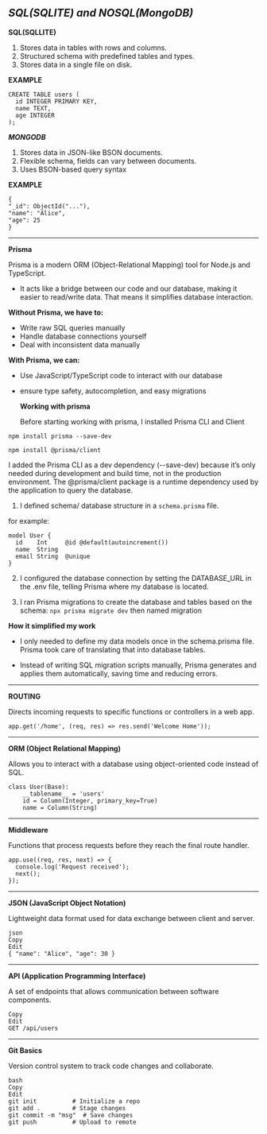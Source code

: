 ***SQL(SQLITE) and NOSQL(MongoDB)***
-----
**SQL(SQLLITE)**

1. Stores data in tables with rows and columns.
2. Structured schema with predefined tables and types.
3. Stores data in a single file on disk.

**EXAMPLE**


```
CREATE TABLE users (
  id INTEGER PRIMARY KEY,
  name TEXT,
  age INTEGER
);
```

***MONGODB***

1. Stores data in JSON-like BSON documents.
2. Flexible schema, fields can vary between documents.
3.  Uses BSON-based query syntax
   
   **EXAMPLE**

   ```
   {
  "_id": ObjectId("..."),
  "name": "Alice",
  "age": 25
}
```
-------

**Prisma**

Prisma is a modern ORM (Object-Relational Mapping) tool for Node.js and TypeScript.

- It acts like a bridge between our code and our database, making it easier to read/write data. That means it simplifies database interaction.

**Without Prisma, we have to:**

- Write raw SQL queries manually
- Handle database connections yourself
- Deal with inconsistent data manually
  
**With Prisma, we can:**

- Use JavaScript/TypeScript code to interact with our database
- ensure type safety, autocompletion, and easy migrations
  
  **Working with prisma**

  Before starting working with prisma, I installed Prisma CLI and Client
```
npm install prisma --save-dev 

npm install @prisma/client
```

I added the Prisma CLI as a dev dependency (--save-dev) because it’s only needed during development and build time, not in the production environment. The @prisma/client package is a runtime dependency used by the application to query the database.

1. I defined schema/ database structure in a `schema.prisma` file.

for example:
```
model User {
  id    Int     @id @default(autoincrement())
  name  String
  email String  @unique
}
```
2. I configured the database connection by setting the DATABASE_URL in the .env file, telling Prisma where my database is located.

3. I ran Prisma migrations to create the database and tables based on the schema: `npx prisma migrate dev` then named migration

**How it simplified my work**

- I only needed to define my data models once in the schema.prisma file. Prisma took care of translating that into database tables.
  
- Instead of writing SQL migration scripts manually, Prisma generates and applies them automatically, saving time and reducing errors.
  
---
   **ROUTING**

Directs incoming requests to specific functions or controllers in a web app.

```
app.get('/home', (req, res) => res.send('Welcome Home'));
```
---
**ORM (Object Relational Mapping)**

Allows you to interact with a database using object-oriented code instead of SQL.

```
class User(Base):
    __tablename__ = 'users'
    id = Column(Integer, primary_key=True)
    name = Column(String)

```
---
**Middleware**

Functions that process requests before they reach the final route handler.

```
app.use((req, res, next) => {
  console.log('Request received');
  next();
});
```
---
**JSON (JavaScript Object Notation)**

Lightweight data format used for data exchange between client and server.

```
json
Copy
Edit
{ "name": "Alice", "age": 30 }
```
---
**API (Application Programming Interface)**

A set of endpoints that allows communication between software components.

```
Copy
Edit
GET /api/users
```
---
**Git Basics**

Version control system to track code changes and collaborate.

```
bash
Copy
Edit
git init          # Initialize a repo
git add .         # Stage changes
git commit -m "msg"  # Save changes
git push          # Upload to remote
```

